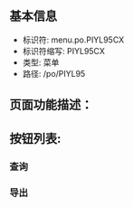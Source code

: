 
## 基本信息

- 标识符: menu.po.PIYL95CX
- 标识符缩写: PIYL95CX
- 类型: 菜单
- 路径: /po/PIYL95

## 页面功能描述：





## 按钮列表:


### 查询



### 导出


